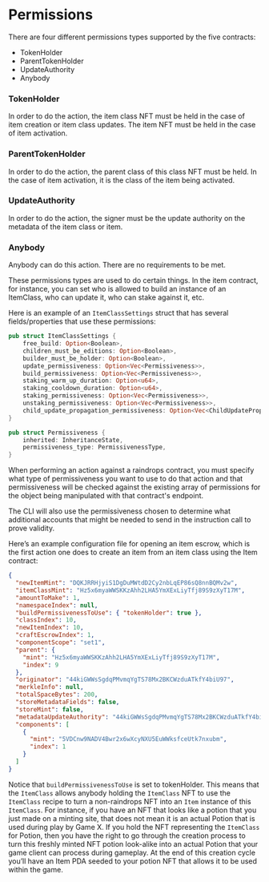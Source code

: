# Permissions

There are four different permissions types supported by the five contracts:

* TokenHolder
* ParentTokenHolder
* UpdateAuthority
* Anybody

### TokenHolder

In order to do the action, the item class NFT must be held in the case of item creation or item class updates. The item NFT must be held in the case of item activation.

### ParentTokenHolder

In order to do the action, the parent class of this class NFT must be held. In the case of item activation, it is the class of the item being activated.

### UpdateAuthority

In order to do the action, the signer must be the update authority on the metadata of the item class or item.

### Anybody

Anybody can do this action. There are no requirements to be met.



These permissions types are used to do certain things. In the item contract, for instance, you can set who is allowed to build an instance of an ItemClass, who can update it, who can stake against it, etc.

Here is an example of an `ItemClassSettings` struct that has several fields/properties that use these permissions:

```rust
pub struct ItemClassSettings {
    free_build: Option<Boolean>,
    children_must_be_editions: Option<Boolean>,
    builder_must_be_holder: Option<Boolean>,
    update_permissiveness: Option<Vec<Permissiveness>>,
    build_permissiveness: Option<Vec<Permissiveness>>,
    staking_warm_up_duration: Option<u64>,
    staking_cooldown_duration: Option<u64>,
    staking_permissiveness: Option<Vec<Permissiveness>>,
    unstaking_permissiveness: Option<Vec<Permissiveness>>,
    child_update_propagation_permissiveness: Option<Vec<ChildUpdatePropagationPermissiveness>>,
}

pub struct Permissiveness {
    inherited: InheritanceState,
    permissiveness_type: PermissivenessType,
}
```

When performing an action against a raindrops contract, you must specify what type of permissiveness you want to use to do that action and that permissiveness will be checked against the existing array of permissions for the object being manipulated with that contract's endpoint.&#x20;

The CLI will also use the permissiveness chosen to determine what additional accounts that might be needed to send in the instruction call to prove validity.

Here’s an example configuration file for opening an item escrow, which is the first action one does to create an item from an item class using the Item contract:

```json
{
  "newItemMint": "DQKJRRHjyiS1DgDuMWtdD2Cy2nbLqEP86sQ8nnBQMv2w",
  "itemClassMint": "Hz5x6myaWWSKKzAhh2LHA5YmXExLiyTfj89S9zXyT17M",
  "amountToMake": 1,
  "namespaceIndex": null,
  "buildPermissivenessToUse": { "tokenHolder": true },
  "classIndex": 10,
  "newItemIndex": 10,
  "craftEscrowIndex": 1,
  "componentScope": "set1",
  "parent": {
    "mint": "Hz5x6myaWWSKKzAhh2LHA5YmXExLiyTfj89S9zXyT17M",
    "index": 9
  },
  "originator": "44kiGWWsSgdqPMvmqYgTS78Mx2BKCWzduATkfY4biU97",
  "merkleInfo": null,
  "totalSpaceBytes": 200,
  "storeMetadataFields": false,
  "storeMint": false,
  "metadataUpdateAuthority": "44kiGWWsSgdqPMvmqYgTS78Mx2BKCWzduATkfY4biU97",
  "components": [
    {
      "mint": "5VDCnw9NADV4Bwr2x6wXcyNXU5EuWWksfceUtk7nxubm",
      "index": 1
    }
  ]
}
```

Notice that `buildPermissivenessToUse` is set to tokenHolder. This means that the `ItemClass` allows anybody holding the `ItemClass` NFT to use the `ItemClass` recipe to turn a non-raindrops NFT into an `Item` instance of this `ItemClass`. For instance, if you have an NFT that looks like a potion that you just made on a minting site, that does not mean it is an actual Potion that is used during play by Game X. If you hold the NFT representing the `ItemClass` for Potion, then you have the right to go through the creation process to turn this freshly minted NFT potion look-alike into an actual Potion that your game client can process during gameplay. At the end of this creation cycle you’ll have an Item PDA seeded to your potion NFT that allows it to be used within the game.
